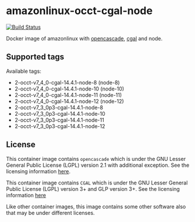 # amazonlinux-occt-cgal-node

[![Build Status](https://travis-ci.com/Michsior14/amazonlinux-occt-cgal-node.svg?branch=master)](https://travis-ci.com/Michsior14/amazonlinux-occt-cgal-node)

Docker image of amazonlinux with [opencascade](https://git.dev.opencascade.org/gitweb/?p=occt.git), [cgal](https://github.com/CGAL/cgal) and node.

## Supported tags

Available tags:

- 2-occt-v7_4_0-cgal-14.4.1-node-8  (node-8)
- 2-occt-v7_4_0-cgal-14.4.1-node-10 (node-10)
- 2-occt-v7_4_0-cgal-14.4.1-node-11 (node-11)
- 2-occt-v7_4_0-cgal-14.4.1-node-12 (node-12)
- 2-occt-v7_3_0p3-cgal-14.4.1-node-8
- 2-occt-v7_3_0p3-cgal-14.4.1-node-10
- 2-occt-v7_3_0p3-cgal-14.4.1-node-11
- 2-occt-v7_3_0p3-cgal-14.4.1-node-12

## License

This container image contains `opencascade` which is under the GNU Lesser General
Public License (LGPL) version 2.1 with additional exception. See the licensing
information [here](https://www.opencascade.com/content/licensing). 

This container image contains `CGAL` which is under the GNU Lesser General
Public License (LGPL) version 3+ and GLP version 3+. See the licensing
information [here](https://www.cgal.org/license.html)

Like other container images, this image contains some other software also that may
be under different licenses.
